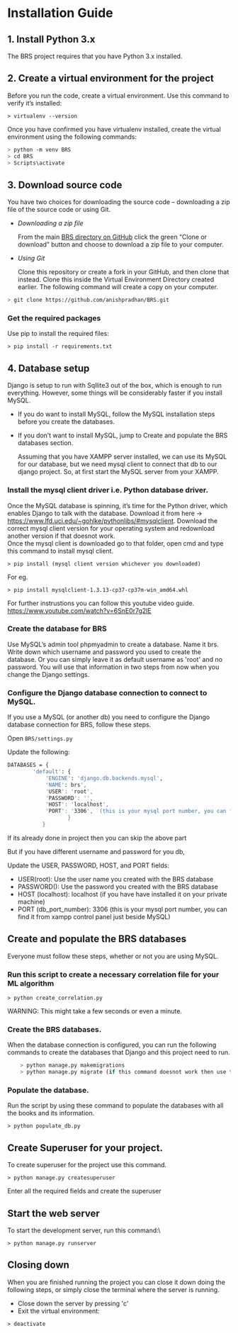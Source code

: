 # Installation Guide
## 1. Install Python 3.x

The BRS project requires that you have Python 3.x installed. 

## 2. Create a virtual environment for the project

Before you run the code, create a virtual environment.
Use this command to verify it’s installed:

`> virtualenv --version`

Once you have confirmed you have virtualenv installed, create the virtual environment using the following commands:

```bash
> python -m venv BRS
> cd BRS
> Scripts\activate
```

## 3. Download source code

You have two choices for downloading the source code – downloading a zip file of the source code or using Git.

* *Downloading a zip file*

    From the main [BRS directory on GitHub](https://github.com/anishpradhan/BRS.git) click the green “Clone or download” button and choose to download a zip file to your computer.

* *Using Git*

    Clone this repository or create a fork in your GitHub, and then clone that instead. Clone this inside the Virtual Environment Directory created earlier. The following command will create a copy on your computer. 
    
```bash
> git clone https://github.com/anishpradhan/BRS.git
```

### Get the required packages

Use pip to install the required files:

`> pip install -r requirements.txt`

## 4. Database setup

Django is setup to run with Sqllite3 out of the box, which is enough to run everything. However, some 
things will be considerably faster if you install MySQL.

*   If you do want to install MySQL, follow the MySQL installation steps before you create the databases.
*   If you don’t want to install MySQL, jump to Create and populate the BRS databases section.

    Assuming that you have XAMPP server installed, we can use its MySQL for our database, but we need mysql client to connect that db to our django project.
    So, at first start the MySQL server from your XAMPP.

### Install the mysql client driver i.e. Python database driver.

Once the MySQL database is spinning, it’s time for the Python driver, which enables Django to talk with the database. 
Download it from here -> https://www.lfd.uci.edu/~gohlke/pythonlibs/#mysqlclient. 
Download the correct mysql client version for your operating system and redownload another version if that doesnot work.  
Once the mysql client is downloaded go to that folder, open cmd and type this command to install mysql client.

`> pip install (mysql client version whichever you downloaded)`
  
For eg. 
  
`> pip install mysqlclient-1.3.13-cp37-cp37m-win_amd64.whl`

For further instrustions you can follow this youtube video guide. https://www.youtube.com/watch?v=6SnE0r7g2lE

### Create the database for BRS

Use MySQL’s admin tool phpmyadmin to create a database. Name it brs. Write down which username and password you used to create the database. 
Or you can simply leave it as default username as 'root' and no password. You will use that information in two steps from now when you change the Django settings.

### Configure the Django database connection to connect to MySQL.
	
If you use a MySQL (or another db) you need to configure the Django database connection for BRS, follow these steps.

Open `BRS/settings.py`
	
Update the following:

```bash
DATABASES = {
   	    'default': {
        	'ENGINE': 'django.db.backends.mysql',
        	'NAME': brs',                      
        	'USER': 'root',
        	'PASSWORD': '',
        	'HOST': 'localhost',
        	'PORT': '3306',  (this is your mysql port number, you can find it from xampp control panel just beside MySQL)
   	    	       }	
		   }
```
If its already done in project then you can skip the above part

But if you have different username and password for you db,

Update the USER, PASSWORD, HOST, and PORT fields:

* USER(root): Use the user name you created with the BRS database
* PASSWORD(): Use the password you created with the BRS database
* HOST (localhost): localhost (if you have have installed it on your private machine)
* PORT (db_port_number): 3306 (this is your mysql port number, you can find it from xampp control panel just beside MySQL)


## Create and populate the BRS databases

Everyone must follow these steps, whether or not you are using MySQL.

### Run this script to create a necessary correlation file for your ML algorithm

`> python create_correlation.py`

WARNING: This might take a few seconds or even a minute.

### Create the BRS databases.
		
When the database connection is configured, you can run the following commands to create the databases that Django and this project need to run.

```bash
	> python manage.py makemigrations
	> python manage.py migrate (if this command doesnot work then use this > python3 manage.py migrate --run-syncdb)
```

### Populate the database.
	
Run the script by using these command to populate the databases with all the books and its information.
	
`> python populate_db.py`

## Create Superuser for your project.

To create superuser for the project use this command.

`> python manage.py createsuperuser`

Enter all the required fields and create the superuser

## Start the web server

To start the development server, run this command:\

`> python manage.py runserver `

## Closing down

When you are finished running the project you can close it down doing the following steps, or simply close the terminal where the server is running.

* Close down the server by pressing 'c'
* Exit the virtual environment:

`> deactivate`
